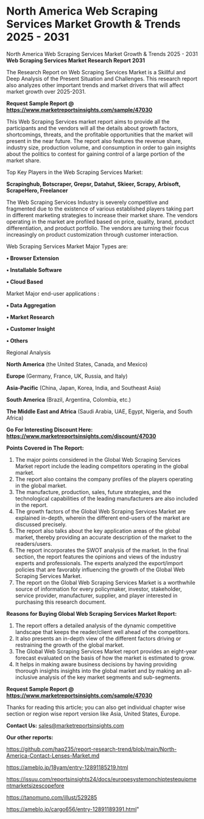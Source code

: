 # North America Web Scraping Services Market Growth & Trends 2025 - 2031
North America Web Scraping Services Market Growth & Trends 2025 - 2031
<strong>Web Scraping Services Market Research Report 2031</strong>

The Research Report on Web Scraping Services Market is a Skillful and Deep Analysis of the Present Situation and Challenges. This research report also analyzes other important trends and market drivers that will affect market growth over 2025-2031.

<strong>Request Sample Report @ <a href=https://www.marketreportsinsights.com/sample/47030>https://www.marketreportsinsights.com/sample/47030</a></strong>

This Web Scraping Services market report aims to provide all the participants and the vendors will all the details about growth factors, shortcomings, threats, and the profitable opportunities that the market will present in the near future. The report also features the revenue share, industry size, production volume, and consumption in order to gain insights about the politics to contest for gaining control of a large portion of the market share.

Top Key Players in the Web Scraping Services Market:

<strong>Scrapinghub, Botscraper, Grepsr, Datahut, Skieer, Scrapy, Arbisoft, ScrapeHero, Freelancer</strong>

The Web Scraping Services Industry is severely competitive and fragmented due to the existence of various established players taking part in different marketing strategies to increase their market share. The vendors operating in the market are profiled based on price, quality, brand, product differentiation, and product portfolio. The vendors are turning their focus increasingly on product customization through customer interaction.

Web Scraping Services Market Major Types are:

<strong>•  Browser Extension

•  Installable Software

•  Cloud Based</strong>

Market Major end-user applications :

<strong>•  Data Aggregation

•  Market Research

•  Customer Insight

•  Others</strong>

Regional Analysis

</u><strong><b>North America</b></strong> (the United States, Canada, and Mexico)

<strong><b>Europe </b></strong>(Germany, France, UK, Russia, and Italy)

<strong><b>Asia-Pacific</b></strong> (China, Japan, Korea, India, and Southeast Asia)

<strong><b>South America</b></strong> (Brazil, Argentina, Colombia, etc.)

<strong><b>The Middle East and Africa</b></strong> (Saudi Arabia, UAE, Egypt, Nigeria, and South Africa)

<strong>Go For Interesting Discount Here: <a href=https://www.marketreportsinsights.com/discount/47030>https://www.marketreportsinsights.com/discount/47030</a></strong>

<strong>Points Covered in The Report:</strong>
<ol>
  <li>The major points considered in the Global Web Scraping Services Market report include the leading competitors operating in the global market.</li>
  <li>The report also contains the company profiles of the players operating in the global market.</li>
  <li>The manufacture, production, sales, future strategies, and the technological capabilities of the leading manufacturers are also included in the report.</li>
  <li>The growth factors of the Global Web Scraping Services Market are explained in-depth, wherein the different end-users of the market are discussed precisely.</li>
  <li>The report also talks about the key application areas of the global market, thereby providing an accurate description of the market to the readers/users.</li>
  <li>The report incorporates the SWOT analysis of the market. In the final section, the report features the opinions and views of the industry experts and professionals. The experts analyzed the export/import policies that are favorably influencing the growth of the Global Web Scraping Services Market.</li>
  <li>The report on the Global Web Scraping Services Market is a worthwhile source of information for every policymaker, investor, stakeholder, service provider, manufacturer, supplier, and player interested in purchasing this research document.</li>
</ol>
<strong>Reasons for Buying Global Web Scraping Services Market Report:</strong>

<ol>
  <li>The report offers a detailed analysis of the dynamic competitive landscape that keeps the reader/client well ahead of the competitors.</li>
  <li>It also presents an in-depth view of the different factors driving or restraining the growth of the global market.</li>
  <li>The Global Web Scraping Services Market report provides an eight-year forecast evaluated on the basis of how the market is estimated to grow.</li>
  <li>It helps in making aware business decisions by having providing thorough insights insights into the global market and by making an all-inclusive analysis of the key market segments and sub-segments.</li>
</ol>
<strong>Request Sample Report @ <a href=https://www.marketreportsinsights.com/sample/47030>https://www.marketreportsinsights.com/sample/47030</a></strong>


Thanks for reading this article; you can also get individual chapter wise section or region wise report version like Asia, United States, Europe.

<strong>Contact Us:</strong>
sales@marketreportsinsights.com

<strong>Our other reports:</strong>

<a href=https://github.com/haq235/report-research-trend/blob/main/North-America-Contact-Lenses-Market.md>https://github.com/haq235/report-research-trend/blob/main/North-America-Contact-Lenses-Market.md</a>

<a href=https://ameblo.jp/18yam/entry-12891185219.html>https://ameblo.jp/18yam/entry-12891185219.html</a>

<a href=https://issuu.com/reportsinsights24/docs/europesystemonchiptestequipmentmarketsizescopefore>https://issuu.com/reportsinsights24/docs/europesystemonchiptestequipmentmarketsizescopefore</a>

<a href=https://tanomuno.com/illust/529285>https://tanomuno.com/illust/529285</a>

<a href=https://ameblo.jp/cargo656/entry-12891189391.html>https://ameblo.jp/cargo656/entry-12891189391.html</a>"
